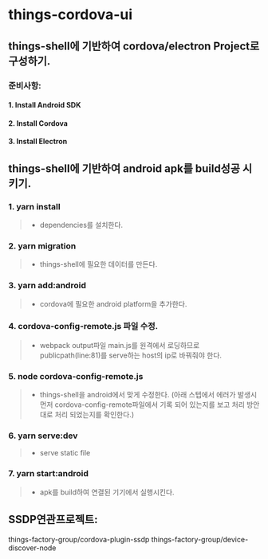 # things-cordova-ui

## things-shell에 기반하여 cordova/electron Project로 구성하기.
### 준비사항:
#### 1. Install Android SDK
#### 2. Install Cordova
#### 3. Install Electron

## things-shell에 기반하여 android apk를 build성공 시키기.
### 1. yarn install
>- dependencies를 설치한다.
### 2. yarn migration
>- things-shell에 필요한 데이터를 만든다.
### 3. yarn add:android
>- cordova에 필요한 android platform을 추가한다.
### 4. cordova-config-remote.js 파일 수정.
>- webpack output파일 main.js를 원격에서 로딩하므로 publicpath(line:81)를 serve하는 host의 ip로 바꿔줘야 한다.
### 5. node cordova-config-remote.js
>- things-shell을 android에서 맞게 수정한다. (아래 스텝에서 에러가 발생시 먼저 cordova-config-remote파일에서 기록 되어 있는지를 보고 처리 방안 대로 처리 되었는지를 확인한다.)
### 6. yarn serve:dev
>- serve static file
### 7. yarn start:android
>- apk를 build하여 연결된 기기에서 실행시킨다.

## SSDP연관프로젝트:
things-factory-group/cordova-plugin-ssdp
things-factory-group/device-discover-node